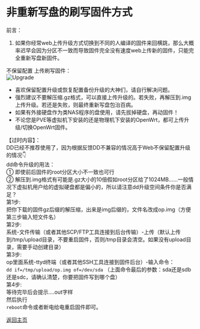 # 非重新写盘的刷写固件方式

前言：         
1. 如果你经常web上传升级方式切换到不同的人编译的固件来回横跳，那么大概率迟早会因为分区不一致而导致固件完全没有速度web上传新的固件，只能完全重新写盘新固件。             

不保留配置 上传刷写固件：         
![Upgrade](https://user-images.githubusercontent.com/73426989/150647733-6862e268-df43-4f4a-8136-0a9dab515a4c.png)              
* 喜欢保留配置升级或恢复配置备份升级的大神们，请自行解决问题。              
* 强烈建议不要解压缩.gz格式，可以直接上传升级的。若失败，再解压到.img上传升级。若还是失败，则最终重新写盘包治百病。                 
* 如果有外接硬盘作为类NAS程序的盘使用，请先拔掉硬盘，再动固件！                   
* 不论您是PVE等虚拟机下安装的还是物理机下安装的OpenWrt，都可上传升级/切换OpenWrt固件。                     


【过时内容】：                
DD已经不推荐使用了，因为根据反馈DD不兼容的情况高于Web不保留配置升级的情况👇                    
dd命令升级的用法：            
① 即使前后固件的root分区大小不一致也可行           
② 解压到.img格式有可能是.gz大小的10倍假如root分区给了1024MB......一般情况下虚拟机用户给的虚拟硬盘都是偏小的，所以请注意dd升级空间条件你是否满足？               
第1步:                
把你下载的固件gz后缀的解压缩，出来是img后缀的，文件名改成op.img（方便第三步输入短文件名）                 
第2步:              
系统-文件传输（或者其他SCP/FTP工具连接到后台传输）-上传（默认上传到/tmp/upload目录，不要重启固件，否则/tmp目录会清空。如果没有upload目录，需要手动创建目录）                 
第3步:               
op里面系统-ttyd终端（或者其他SSH工具连接到固件后台）-输入命令：             
`dd if=/tmp/upload/op.img of=/dev/sda`
（上面命令最后的参数：sda还是sdb还是sdc，请确认清楚，你要把固件写到哪个盘）                   
第4步:               
等待完毕后会提示....out字样         
然后执行        
`reboot`命令或者断电给电重启固件即可。                 


[返回主页](../README.md)                   
